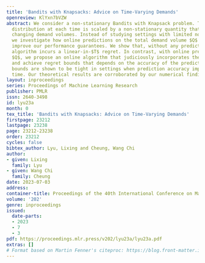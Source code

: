 ```yaml
---
title: 'Bandits with Knapsacks: Advice on Time-Varying Demands'
openreview: KlYxn7bVZW
abstract: We consider a non-stationary Bandits with Knapsack problem. The outcome
  distribution at each time is scaled by a non-stationary quantity that signifies
  changing demand volumes. Instead of studying settings with limited non-stationarity,
  we investigate how online predictions on the total demand volume $Q$ allows us to
  improve our performance guarantees. We show that, without any prediction, any online
  algorithm incurs a linear-in-$T$ regret. In contrast, with online predictions on
  $Q$, we propose an online algorithm that judiciously incorporates the predictions,
  and achieve regret bounds that depends on the accuracy of the predictions. These
  bounds are shown to be tight in settings when prediction accuracy improves across
  time. Our theoretical results are corroborated by our numerical findings.
layout: inproceedings
series: Proceedings of Machine Learning Research
publisher: PMLR
issn: 2640-3498
id: lyu23a
month: 0
tex_title: 'Bandits with Knapsacks: Advice on Time-Varying Demands'
firstpage: 23212
lastpage: 23238
page: 23212-23238
order: 23212
cycles: false
bibtex_author: Lyu, Lixing and Cheung, Wang Chi
author:
- given: Lixing
  family: Lyu
- given: Wang Chi
  family: Cheung
date: 2023-07-03
address: 
container-title: Proceedings of the 40th International Conference on Machine Learning
volume: '202'
genre: inproceedings
issued:
  date-parts:
  - 2023
  - 7
  - 3
pdf: https://proceedings.mlr.press/v202/lyu23a/lyu23a.pdf
extras: []
# Format based on Martin Fenner's citeproc: https://blog.front-matter.io/posts/citeproc-yaml-for-bibliographies/
---
```

